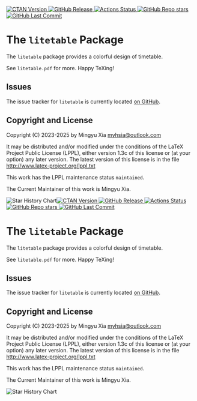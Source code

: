 [![CTAN Version](https://img.shields.io/ctan/v/litetable)
](https://ctan.org/pkg/litetable)
[![GitHub Release](https://img.shields.io/github/v/release/myhsia/litetable)
](https://github.com/myhsia/litetable/releases/latest)
[![Actions Status](https://github.com/myhsia/litetable/workflows/Automated%20testing/badge.svg)
](https://github.com/myhsia/litetable/actions)
[![GitHub Repo stars](https://img.shields.io/github/stars/myhsia/litetable)
](https://github.com/myhsia/litetable)
[![GitHub Last Commit](https://img.shields.io/github/last-commit/myhsia/litetable)
](https://github.com/myhsia/litetable/commits)

The `litetable` Package
=======================

The `litetable` package provides a colorful design of timetable.

See `litetable.pdf` for more. Happy TeXing!

Issues
------

The issue tracker for `litetable` is currently located
[on GitHub](https://github.com/myhsia/litetable/issues).

Copyright and License
---------------------

  Copyright (C) 2023-2025 by Mingyu Xia <myhsia@outlook.com>

  It may be distributed and/or modified under the conditions of the
  LaTeX Project Public License (LPPL), either version 1.3c of this
  license or (at your option) any later version. The latest version
  of this license is in the file <http://www.latex-project.org/lppl.txt>

  This work has the LPPL maintenance status `maintained`.

  The Current Maintainer of this work is Mingyu Xia.

![Star History Chart
](https://api.star-history.com/svg?repos=myhsia/litetable&type=Date&theme=dark)[![CTAN Version](https://img.shields.io/ctan/v/litetable)
](https://ctan.org/pkg/litetable)
[![GitHub Release](https://img.shields.io/github/v/release/myhsia/litetable)
](https://github.com/myhsia/litetable/releases/latest)
[![Actions Status](https://github.com/myhsia/litetable/workflows/Automated%20testing/badge.svg)
](https://github.com/myhsia/litetable/actions)
[![GitHub Repo stars](https://img.shields.io/github/stars/myhsia/litetable)
](https://github.com/myhsia/litetable)
[![GitHub Last Commit](https://img.shields.io/github/last-commit/myhsia/litetable)
](https://github.com/myhsia/litetable/commits)

The `litetable` Package
=======================

The `litetable` package provides a colorful design of timetable.

See `litetable.pdf` for more. Happy TeXing!

Issues
------

The issue tracker for `litetable` is currently located
[on GitHub](https://github.com/myhsia/litetable/issues).

Copyright and License
---------------------

  Copyright (C) 2023-2025 by Mingyu Xia <myhsia@outlook.com>

  It may be distributed and/or modified under the conditions of the
  LaTeX Project Public License (LPPL), either version 1.3c of this
  license or (at your option) any later version. The latest version
  of this license is in the file <http://www.latex-project.org/lppl.txt>

  This work has the LPPL maintenance status `maintained`.

  The Current Maintainer of this work is Mingyu Xia.

![Star History Chart
](https://api.star-history.com/svg?repos=myhsia/litetable&type=Date&theme=dark)
